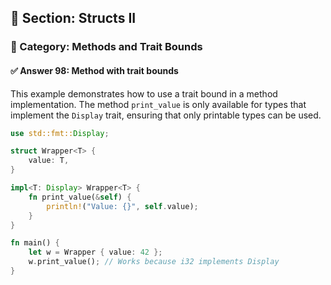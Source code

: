 ## 📘 Section: Structs II  
### 🔹 Category: Methods and Trait Bounds  
#### ✅ Answer 98: Method with trait bounds

This example demonstrates how to use a trait bound in a method implementation. The method `print_value` is only available for types that implement the `Display` trait, ensuring that only printable types can be used.

```rust
use std::fmt::Display;

struct Wrapper<T> {
    value: T,
}

impl<T: Display> Wrapper<T> {
    fn print_value(&self) {
        println!("Value: {}", self.value);
    }
}

fn main() {
    let w = Wrapper { value: 42 };
    w.print_value(); // Works because i32 implements Display
}
```
